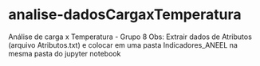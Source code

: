 # analise-dadosCargaxTemperatura
Análise de carga x Temperatura - Grupo 8
Obs: Extrair dados de Atributos (arquivo Atributos.txt) e colocar em uma pasta Indicadores_ANEEL na mesma pasta do jupyter notebook
